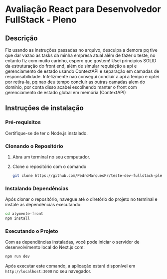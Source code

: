 # Avaliação React para Desenvolvedor FullStack - Pleno

## Descrição

Fiz usando as instruções passadas no arquivo, desculpa a demora pq tive que dar vazao as tasks da minha empresa atual além de fazer o teste, no entanto fiz com muito carinho, espero que gostem!
Usei principios SOLID da estruturação do front end, além de simular requisição a api e gerenciamento de estado usando ContextAPI e separação em camadas de responsabilidade.
Infelizmente nao consegui concluir a api a tempo e optei por retira-la, pq nao deu tempo concluir as outras camadas alem do domínio, por conta disso acabei escolhendo manter o front com gerenciamento de estado global em memória (ContextAPI)

## Instruções de instalação

### Pré-requisitos

Certifique-se de ter o Node.js instalado.

### Clonando o Repositório

1. Abra um terminal no seu computador.
2. Clone o repositório com o comando

   ```bash
   git clone https://github.com/PedroMarquesFr/teste-dev-fullstack-pleno-alymente.git
   ```

### Instalando Dependências

Após clonar o repositório, navegue até o diretório do projeto no terminal e instale as dependências executando:

```bash
cd alymente-front
npm install
```

### Executando o Projeto

Com as dependências instaladas, você pode iniciar o servidor de desenvolvimento local do Next.js com:

```bash
npm run dev
```

Após executar este comando, a aplicação estará disponível em `http://localhost:3000` no seu navegador.
